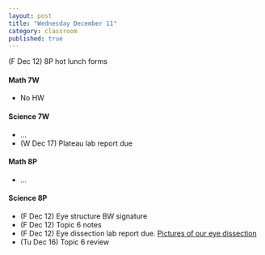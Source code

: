 ```yaml
---
layout: post
title: "Wednesday December 11"
category: classroom
published: true
---
```

(F Dec 12) 8P hot lunch forms

#### Math 7W
* No HW

#### Science 7W
* ...
* (W Dec 17) Plateau lab report due

#### Math 8P
* ...

#### Science 8P
* (F Dec 12) Eye structure BW signature
* (F Dec 12) Topic 6 notes
* (F Dec 12) Eye dissection lab report due. [Pictures of our eye dissection](https://www.dropbox.com/sh/haaeuu7lnuvb0yu/AAAI6Mawuharq0b5p9m7t3m8a?dl=0)
* (Tu Dec 16) Topic 6 review

